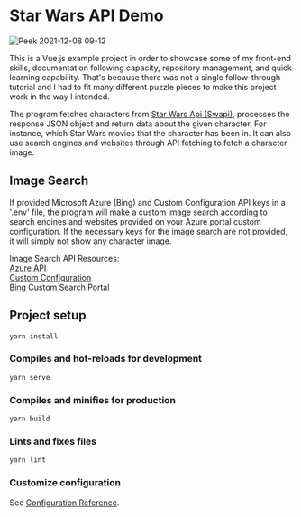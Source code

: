# Star Wars API Demo

![Peek 2021-12-08 09-12](https://user-images.githubusercontent.com/74467166/145206831-596087cc-9c65-41f5-ac08-4180ceca29f5.gif)

This is a Vue.js example project in order to showcase some of my front-end skills, documentation following capacity, repository management, and quick learning capability. That's because there was not a single follow-through tutorial and I had to fit many different puzzle pieces to make this project work in the way I intended.

The program fetches characters from [Star Wars Api (Swapi)], processes the response JSON object and return data about the given character. For instance, which Star Wars movies that the character has been in. It can also use search engines and websites through API fetching to fetch a character image.

[Star Wars Api (Swapi)]: https://swapi.dev/

## Image Search

If provided Microsoft Azure (Bing) and Custom Configuration API keys in a '.env' file, the program will make a custom image search according to search engines and websites provided on your Azure portal custom configuration. If the necessary keys for the image search are not provided, it will simply not show any character image.

Image Search API Resources: <br />
[Azure API] <br />
[Custom Configuration] <br />
[Bing Custom Search Portal] <br />

[Azure Api]: https://docs.microsoft.com/en-us/bing/search-apis/bing-custom-search/how-to/quick-start
[Custom Configuration]: https://docs.microsoft.com/en-us/azure/cognitive-services/bing-custom-search/quick-start
[Bing Custom Search Portal]: https://customsearch.ai/

## Project setup
```
yarn install
```

### Compiles and hot-reloads for development
```
yarn serve
```

### Compiles and minifies for production
```
yarn build
```

### Lints and fixes files
```
yarn lint
```

### Customize configuration
See [Configuration Reference](https://cli.vuejs.org/config/).
